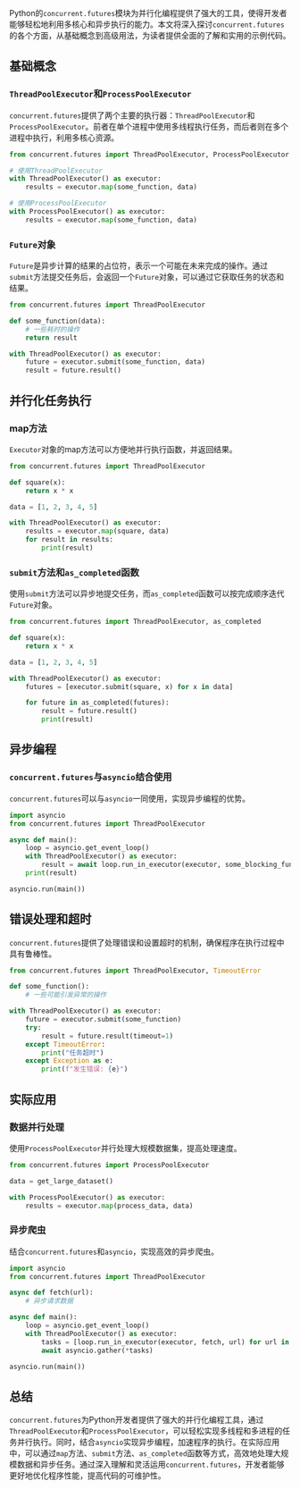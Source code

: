Python的`concurrent.futures`模块为并行化编程提供了强大的工具，使得开发者能够轻松地利用多核心和异步执行的能力。本文将深入探讨`concurrent.futures`的各个方面，从基础概念到高级用法，为读者提供全面的了解和实用的示例代码。
<a name="RTkOF"></a>
## 基础概念
<a name="cHhM7"></a>
### `ThreadPoolExecutor`和`ProcessPoolExecutor`
`concurrent.futures`提供了两个主要的执行器：`ThreadPoolExecutor`和`ProcessPoolExecutor`。前者在单个进程中使用多线程执行任务，而后者则在多个进程中执行，利用多核心资源。
```python
from concurrent.futures import ThreadPoolExecutor, ProcessPoolExecutor

# 使用ThreadPoolExecutor
with ThreadPoolExecutor() as executor:
    results = executor.map(some_function, data)

# 使用ProcessPoolExecutor
with ProcessPoolExecutor() as executor:
    results = executor.map(some_function, data)
```
<a name="G2bIT"></a>
### `Future`对象
`Future`是异步计算的结果的占位符，表示一个可能在未来完成的操作。通过`submit`方法提交任务后，会返回一个`Future`对象，可以通过它获取任务的状态和结果。
```python
from concurrent.futures import ThreadPoolExecutor

def some_function(data):
    # 一些耗时的操作
    return result

with ThreadPoolExecutor() as executor:
    future = executor.submit(some_function, data)
    result = future.result()
```
<a name="AbLw7"></a>
## 并行化任务执行
<a name="bbsom"></a>
### map方法
`Executor`对象的map方法可以方便地并行执行函数，并返回结果。
```python
from concurrent.futures import ThreadPoolExecutor

def square(x):
    return x * x

data = [1, 2, 3, 4, 5]

with ThreadPoolExecutor() as executor:
    results = executor.map(square, data)
    for result in results:
        print(result)
```
<a name="vt83p"></a>
### `submit`方法和`as_completed`函数
使用`submit`方法可以异步地提交任务，而`as_completed`函数可以按完成顺序迭代`Future`对象。
```python
from concurrent.futures import ThreadPoolExecutor, as_completed

def square(x):
    return x * x

data = [1, 2, 3, 4, 5]

with ThreadPoolExecutor() as executor:
    futures = [executor.submit(square, x) for x in data]

    for future in as_completed(futures):
        result = future.result()
        print(result)
```
<a name="Kg4Oa"></a>
## 异步编程
<a name="mPjcp"></a>
### `concurrent.futures`与`asyncio`结合使用
`concurrent.futures`可以与`asyncio`一同使用，实现异步编程的优势。
```python
import asyncio
from concurrent.futures import ThreadPoolExecutor

async def main():
    loop = asyncio.get_event_loop()
    with ThreadPoolExecutor() as executor:
        result = await loop.run_in_executor(executor, some_blocking_function, args)
    print(result)

asyncio.run(main())
```
<a name="xcRw7"></a>
## 错误处理和超时
`concurrent.futures`提供了处理错误和设置超时的机制，确保程序在执行过程中具有鲁棒性。
```python
from concurrent.futures import ThreadPoolExecutor, TimeoutError

def some_function():
    # 一些可能引发异常的操作

with ThreadPoolExecutor() as executor:
    future = executor.submit(some_function)
    try:
        result = future.result(timeout=1)
    except TimeoutError:
        print("任务超时")
    except Exception as e:
        print(f"发生错误: {e}")
```
<a name="ySwUt"></a>
## 实际应用
<a name="sDMYv"></a>
### 数据并行处理
使用`ProcessPoolExecutor`并行处理大规模数据集，提高处理速度。
```python
from concurrent.futures import ProcessPoolExecutor

data = get_large_dataset()

with ProcessPoolExecutor() as executor:
    results = executor.map(process_data, data)
```
<a name="MuVQT"></a>
### 异步爬虫
结合`concurrent.futures`和`asyncio`，实现高效的异步爬虫。
```python
import asyncio
from concurrent.futures import ThreadPoolExecutor

async def fetch(url):
    # 异步请求数据

async def main():
    loop = asyncio.get_event_loop()
    with ThreadPoolExecutor() as executor:
        tasks = [loop.run_in_executor(executor, fetch, url) for url in urls]
        await asyncio.gather(*tasks)

asyncio.run(main())
```
<a name="Wophp"></a>
## 总结
`concurrent.futures`为Python开发者提供了强大的并行化编程工具，通过`ThreadPoolExecutor`和`ProcessPoolExecutor`，可以轻松实现多线程和多进程的任务并行执行。同时，结合`asyncio`实现异步编程，加速程序的执行。在实际应用中，可以通过`map`方法、`submit`方法、`as_completed`函数等方式，高效地处理大规模数据和异步任务。通过深入理解和灵活运用`concurrent.futures`，开发者能够更好地优化程序性能，提高代码的可维护性。
